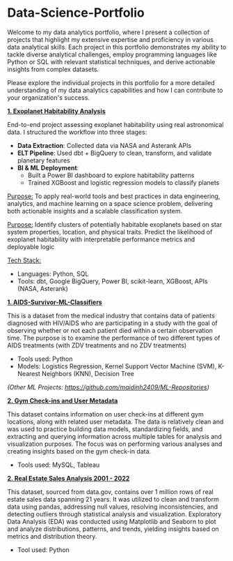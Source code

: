 # Data-Science-Portfolio
Welcome to my data analytics portfolio, where I present a collection of projects that highlight my extensive expertise and proficiency in various data analytical skills. 
Each project in this portfolio demonstrates my ability to tackle diverse analytical challenges, employ programming languages like Python or SQL with relevant statistical techniques, and derive actionable insights from complex datasets. 

Please explore the individual projects in this portfolio for a more detailed understanding of my data analytics capabilities and how I can contribute to your organization's success.

**[1. Exoplanet Habitability Analysis](https://github.com/maidinh2409/AIDS-ML-Classification)**

End-to-end project assessing exoplanet habitability using real astronomical data. I structured the workflow into three stages:

- **Data Extraction**: Collected data via NASA and Asterank APIs
- **ELT Pipeline**: Used dbt + BigQuery to clean, transform, and validate planetary features
- **BI & ML Deployment**:
  + Built a Power BI dashboard to explore habitability patterns
  + Trained XGBoost and logistic regression models to classify planets

<ins>Purpose:</ins>
To apply real-world tools and best practices in data engineering, analytics, and machine learning on a space science problem, delivering both actionable insights and a scalable classification system.

<ins>Purpose:</ins>
Identify clusters of potentially habitable exoplanets based on star system properties, location, and physical traits. Predict the likelihood of exoplanet habitability with interpretable performance metrics and deployable logic

<ins>Tech Stack:</ins>
- Languages: Python, SQL
- Tools: dbt, Google BigQuery, Power BI, scikit-learn, XGBoost, APIs (NASA, Asterank)

**[1. AIDS-Survivor-ML-Classifiers](https://github.com/maidinh2409/AIDS-ML-Classification)**

This is a dataset from the medical industry that contains data of patients diagnosed with HIV/AIDS who are participating in a study with the goal of observing whether or not each patient died within a certain observation time. The purpose is to examine the performance of two different types of AIDS treatments (with ZDV treatments and no ZDV treatments)
- Tools used: Python
- Models: Logistics Regression, Kernel Support Vector Machine (SVM), K-Nearest Neighbors (KNN), Decision Tree
  
_(Other ML Projects: https://github.com/maidinh2409/ML-Repositories)_

**[2. Gym Check-ins and User Metadata](https://github.com/maidinh2409/Gym-Check-ins-and-User-Metadata)**

This dataset contains information on user check-ins at different gym locations, along with related user metadata. The data is relatively clean and was used to practice building data models, standardizing fields, and extracting and querying information across multiple tables for analysis and visualization purposes. The focus was on performing various analyses and creating insights based on the gym check-in data.
  - Tools used: MySQL, Tableau
    
**[2. Real Estate Sales Analysis 2001 - 2022](https://github.com/maidinh2409/Real-Estate-Sales-Analysis)**

This dataset, sourced from data.gov, contains over 1 million rows of real estate sales data spanning 21 years. It was utilized to clean and transform data using pandas, addressing null values, resolving inconsistencies, and detecting outliers through statistical analysis and visualization. Exploratory Data Analysis (EDA) was conducted using Matplotlib and Seaborn to plot and analyze distributions, patterns, and trends, yielding insights based on metrics and distribution theory.
  - Tool used: Python
